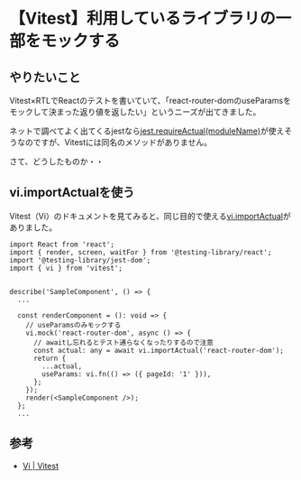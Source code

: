 # 【Vitest】利用しているライブラリの一部をモックする

## やりたいこと

Vitest×RTLでReactのテストを書いていて、「react-router-domのuseParamsをモックして決まった返り値を返したい」というニーズが出てきました。

ネットで調べてよく出てくるjestなら[jest.requireActual(moduleName)](https://jestjs.io/ja/docs/jest-object#jestrequireactualmodulename)が使えそうなのですが、Vitestには同名のメソッドがありません。

さて、どうしたものか・・

## vi.importActualを使う

Vitest（Vi）のドキュメントを見てみると、同じ目的で使える[vi.importActual](https://vitest.dev/api/vi.html#vi-importactual)がありました。

```tsx:sample.text.tsx
import React from 'react';
import { render, screen, waitFor } from '@testing-library/react';
import '@testing-library/jest-dom';
import { vi } from 'vitest';


describe('SampleComponent', () => {
  ...

  const renderComponent = (): void => {
    // useParamsのみモックする
    vi.mock('react-router-dom', async () => {
      // awaitし忘れるとテスト通らなくなったりするので注意
      const actual: any = await vi.importActual('react-router-dom');
      return {
        ...actual,
        useParams: vi.fn(() => ({ pageId: '1' })),
      };
    });
    render(<SampleComponent />);
  };
  ...
```

## 参考

- [Vi | Vitest](https://vitest.dev/api/vi.html#vi-importactual)
